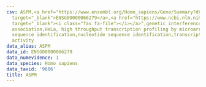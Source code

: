 ```yaml
---
csv: ASPM,<a href="https://www.ensembl.org/Homo_sapiens/Gene/Summary?db=core;g=ENSG00000066279"
  target="_blank">ENSG00000066279</a>,<a href="https://www.ncbi.nlm.nih.gov/pubmed/17216044"
  target="_blank"><i class="fas fa-file"></i></a>",genetic interference,functional
  association,HeLa, high throughput transcription profiling by microarray,nucleotide
  sequence identification,nucleotide sequence identification,transcriptional regulation,down-regulates
  activity
data_alias: ASPM
data_id: ENSG00000066279
data_numevidence: 1
data_species: Homo sapiens
data_taxid: '9606'
title: ASPM
---
```

